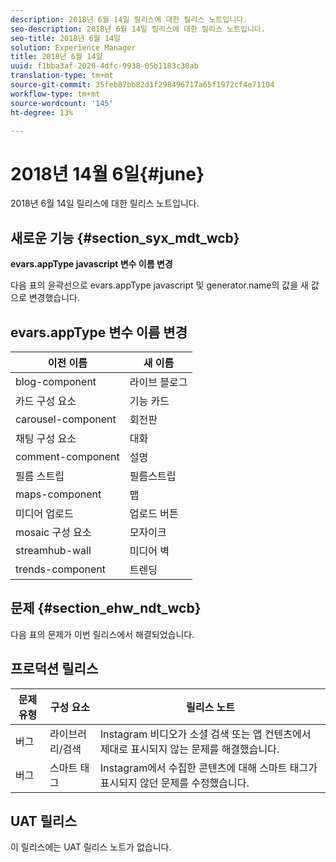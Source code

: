 ```yaml
---
description: 2018년 6월 14일 릴리스에 대한 릴리스 노트입니다.
seo-description: 2018년 6월 14일 릴리스에 대한 릴리스 노트입니다.
seo-title: 2018년 6월 14일
solution: Experience Manager
title: 2018년 6월 14일
uuid: f1bba3af-2020-4dfc-9938-05b1183c30ab
translation-type: tm+mt
source-git-commit: 35feb87bb82d1f298496717a65f1972cf4e71104
workflow-type: tm+mt
source-wordcount: '145'
ht-degree: 13%

---
```



# 2018년 14월 6일{#june}

2018년 6월 14일 릴리스에 대한 릴리스 노트입니다.

## 새로운 기능 {#section_syx_mdt_wcb}

**evars.appType javascript 변수 이름 변경**

다음 표의 윤곽선으로 evars.appType javascript 및 generator.name의 값을 새 값으로 변경했습니다.

## evars.appType 변수 이름 변경

| 이전 이름 | 새 이름 |
|---|---|
| blog-component | 라이브 블로그 |
| 카드 구성 요소 | 기능 카드 |
| carousel-component | 회전판 |
| 채팅 구성 요소 | 대화 |
| comment-component | 설명 |
| 필름 스트립 | 필름스트립 |
| maps-component | 맵 |
| 미디어 업로드 | 업로드 버튼 |
| mosaic 구성 요소 | 모자이크 |
| streamhub-wall | 미디어 벽 |
| trends-component | 트렌딩 |

## 문제 {#section_ehw_ndt_wcb}

다음 표의 문제가 이번 릴리스에서 해결되었습니다.

## 프로덕션 릴리스

| **문제 유형** | **구성 요소** | **릴리스 노트** |
|---|---|---|
| 버그 | 라이브러리/검색 | Instagram 비디오가 소셜 검색 또는 앱 컨텐츠에서 제대로 표시되지 않는 문제를 해결했습니다. |
| 버그 | 스마트 태그 | Instagram에서 수집한 콘텐츠에 대해 스마트 태그가 표시되지 않던 문제를 수정했습니다. |

## UAT 릴리스

이 릴리스에는 UAT 릴리스 노트가 없습니다.
